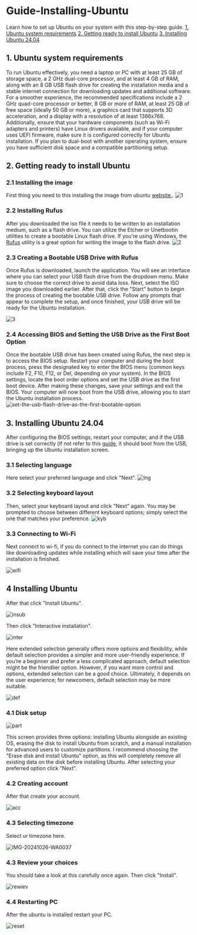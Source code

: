 # Guide-Installing-Ubuntu
Learn how to set up Ubuntu on your system with this step-by-step guide.
[1. Ubuntu system requirements](#1-ubuntu-system-requirements)
[2. Getting ready to install Ubuntu](#2-getting-ready-to-install-ubuntu)
[3. Installing Ubuntu 24.04](#3-installing-ubuntu-2404)

## 1. Ubuntu system requirements
To run Ubuntu effectively, you need a laptop or PC with at least 25 GB of storage space, a 2 GHz dual-core processor, and at least 4 GB of RAM, along with an 8 GB USB flash drive for creating the installation media and a stable internet connection for downloading updates and additional software. For a smoother experience, the recommended specifications include a 2 GHz quad-core processor or better, 8 GB or more of RAM, at least 25 GB of free space (ideally 50 GB or more), a graphics card that supports 3D acceleration, and a display with a resolution of at least 1366x768. Additionally, ensure that your hardware components (such as Wi-Fi adapters and printers) have Linux drivers available, and if your computer uses UEFI firmware, make sure it is configured correctly for Ubuntu installation. If you plan to dual-boot with another operating system, ensure you have sufficient disk space and a compatible partitioning setup.

## 2. Getting ready to install Ubuntu
### 2.1 Installing the image
First thing you need to this installing the image from ubuntu [website.](https://ubuntu.com/download/desktop).
![1](https://github.com/user-attachments/assets/3db32a16-56cf-4dc4-9b5d-7b20262f4903)

### 2.2 Installing Rufus
After you downloaded the iso file it needs to be written to an installation medium, such as a flash drive. You can utilize the Etcher or Unetbootin utilities to create a bootable Linux flash drive. If you're using Windows, the [Rufus](https://rufus.ie/en/) utility is a great option for writing the image to the flash drive.
![2](https://github.com/user-attachments/assets/f9c34433-6648-4558-aa12-1eceb6233097)


### 2.3 Creating a Bootable USB Drive with Rufus
Once Rufus is downloaded, launch the application. You will see an interface where you can select your USB flash drive from the dropdown menu. Make sure to choose the correct drive to avoid data loss. Next, select the ISO image you downloaded earlier. After that, click the "Start" button to begin the process of creating the bootable USB drive. Follow any prompts that appear to complete the setup, and once finished, your USB drive will be ready for the Ubuntu installation.

![3](https://github.com/user-attachments/assets/1c44c9af-34e3-43cf-ab3c-7e331f68d249)

### 2.4 Accessing BIOS and Setting the USB Drive as the First Boot Option
Once the bootable USB drive has been created using Rufus, the next step is to access the BIOS setup. Restart your computer and during the boot process, press the designated key to enter the BIOS menu (common keys include F2, F10, F12, or Del, depending on your system). In the BIOS settings, locate the boot order options and set the USB drive as the first boot device.
After making these changes, save your settings and exit the BIOS. Your computer will now boot from the USB drive, allowing you to start the Ubuntu installation process.
![set-the-usb-flash-drive-as-the-first-bootable-option](https://github.com/user-attachments/assets/83ad0c96-6a04-40fc-8874-a8a5ca55ef2f)

## 3. Installing Ubuntu 24.04
After configuring the BIOS settings, restart your computer, and if the USB drive is set correctly (if not refer to this [guide](https://helpdeskgeek.com/how-to/how-to-change-the-boot-order-in-the-bios-on-your-windows-pc), it should boot from the USB, bringing up the Ubuntu installation screen. 
### 3.1 Selecting language 
Here select your preferred language and click "Next".
![lng](https://github.com/user-attachments/assets/9e82e40f-4688-49df-b64d-feed07d82345)

### 3.2 Selecting keyboard layout
Then, select your keyboard layout and click "Next" again. You may be prompted to choose between different keyboard options; simply select the one that matches your preference.
![kyb](https://github.com/user-attachments/assets/69bab95f-bfcd-441e-83b6-f11fa1335f11)

### 3.3 Connecting to Wi-Fi
Next connect to wi-fi, if you do connect to the internet you can do things like downloading updates
while installing which will save your time after the installation is finished.

![wifi](https://github.com/user-attachments/assets/aa89f2b5-e8fd-4727-a036-006a5c42a126)

## 4 Installing Ubuntu
After that click "Install Ubuntu".


![insub](https://github.com/user-attachments/assets/9f8adf42-2eeb-4d68-9b1d-6ca7fc34e273)


Then click "Interactive installation".

![inter](https://github.com/user-attachments/assets/41828266-5f96-43d7-940c-3963c33eb6aa)

Here extended selection generally offers more options and flexibility, while default selection provides a simpler and more user-friendly experience. If you’re a beginner and prefer a less complicated approach, default selection might be the friendlier option. However, if you want more control and options, extended selection can be a good choice. Ultimately, it depends on the user experience; for newcomers, default selection may be more suitable.

![def](https://github.com/user-attachments/assets/35c7e17c-b3b7-451b-ae91-7021ec31835f)

### 4.1 Disk setup

![part](https://github.com/user-attachments/assets/a9302881-4561-42c8-ae56-93889ab9c0ec)

This screen provides three options: installing Ubuntu alongside an existing OS, erasing the disk to install Ubuntu from scratch, and a manual installation for advanced users to customize partitions. I recommend choosing the "Erase disk and install Ubuntu" option, as this will completely remove all existing data on the disk before installing Ubuntu. After selecting your preferred option click "Next".

### 4.2 Creating account
After that create your account.

![acc](https://github.com/user-attachments/assets/17a8897e-66f6-4299-9322-804c31b90953)

### 4.3 Selecting timezone
Select ur timezone here.

![IMG-20241026-WA0037](https://github.com/user-attachments/assets/b29f5363-4dc2-4253-8d68-9c90e009198c)

### 4.3 Review your choices
You should take a look at this carefully once again.
Then click "Install".

![rewiev](https://github.com/user-attachments/assets/771b02ef-4e9c-4181-bdf4-31f740c5b243)

### 4.4 Restarting PC
After the ubuntu is installed restart your PC.

![reset](https://github.com/user-attachments/assets/78cbea36-43c5-4c43-82e1-ace43a4eca30)

